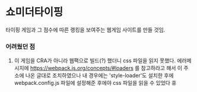 # 쇼미더타이핑

타이핑 게임과 그 점수에 따른 랭킹을 보여주는 웹게임 사이트를 만들 것임.

### 어려웠던 점

1. 이 게임을 CRA가 아니라 웹팩으로 빌드(?) 했더니 css 파일을 읽지 못했다. 에러메시지에 https://webpack.js.org/concepts/#loaders 를 참고하라고 해서 이 주소에 나온 글대로 조치하였으나 내 경우에는 'style-loader'도 설치한 후에 webpack.config.js 파일에 설정해준 후에야 css 파일을 읽을 수 있었다 휴
